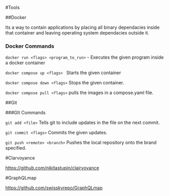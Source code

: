 #Tools

##Docker

Its a way to contain applications by placing all binary dependacies inside that container and leaving operating system dependacies outside it.

### Docker Commands

`docker run <flags> <program_to_run>` - Executes the given program inside a docker container

`docker compose up <flags> `  Starts the given container

`docker compose down <flags>` Stops the given container.

`docker compose pull <flags>` pulls the images in a compose.yaml file.

##Git

###GIt Commands

`git add <file>`  Tells git to include updates in the file on the next commit.

`git commit <flags>`  Commits the given updates.

`git push <remote> <branch>`   Pushes the local repository onto the brand specified.

#Clarvoyance

https://github.com/nikitastupin/clairvoyance

#GraphQLmap

https://github.com/swisskyrepo/GraphQLmap
